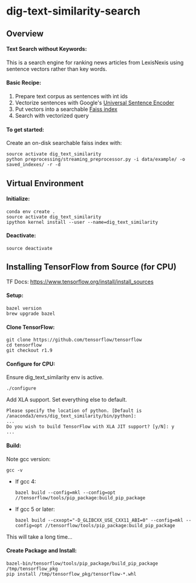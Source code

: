 # dig-text-similarity-search

## Overview
#### Text Search without Keywords:
This is a search engine for ranking news articles from LexisNexis 
using sentence vectors rather than key words. 


#### Basic Recipe:
1) Prepare text corpus as sentences with int ids
2) Vectorize sentences with Google's [Universal Sentence Encoder](https://tfhub.dev/google/universal-sentence-encoder/2)
3) Put vectors into a searchable [Faiss index](https://github.com/facebookresearch/faiss)
4) Search with vectorized query


#### To get started:
Create an on-disk searchable faiss index with:
```
source activate dig_text_similarity
python preprocessing/streaming_preprocessor.py -i data/example/ -o saved_indexes/ -r -d
```


## Virtual Environment
#### Initialize:
```
conda env create .
source activate dig_text_similarity
ipython kernel install --user --name=dig_text_similarity
```

#### Deactivate:
```
source deactivate
```


## Installing TensorFlow from Source (for CPU)
TF Docs: https://www.tensorflow.org/install/install_sources <br />

#### Setup:
```
bazel version
brew upgrade bazel
```

#### Clone TensorFlow:
```
git clone https://github.com/tensorflow/tensorflow 
cd tensorflow
git checkout r1.9
```

#### Configure for CPU:
Ensure dig_text_similarity env is active.
```
./configure
```
Add XLA support. Set everything else to default.
```
Please specify the location of python. [Default is /anaconda3/envs/dig_text_similarity/bin/python]: 
...
Do you wish to build TensorFlow with XLA JIT support? [y/N]: y 
...
```

#### Build:
Note gcc version:
```
gcc -v
```
* If gcc 4: 
    ```
    bazel build --config=mkl --config=opt //tensorflow/tools/pip_package:build_pip_package
    ```
* If gcc 5 or later:
    ```
    bazel build --cxxopt="-D_GLIBCXX_USE_CXX11_ABI=0" --config=mkl --config=opt //tensorflow/tools/pip_package:build_pip_package
    ```
This will take a long time...

#### Create Package and Install:
```
bazel-bin/tensorflow/tools/pip_package/build_pip_package /tmp/tensorflow_pkg
pip install /tmp/tensorflow_pkg/tensorflow-*.whl
```
